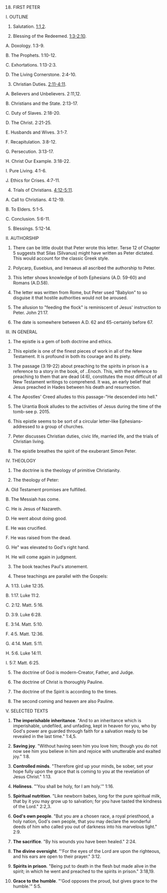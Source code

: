


18. FIRST PETER

I. OUTLINE

1. Salutation. [1:1,2](/en/Bible/1_Peter/1#v1).

2. Blessing of the Redeemed. [1:3-2:10](/en/Bible/1_Peter/1#v3).

A. Doxology. 1:3-9.

B. The Prophets. 1:10-12.

C. Exhortations. 1:13-2:3.

D. The Living Cornerstone. 2:4-10.

3. Christian Duties. [2:11-4:11](/en/Bible/1_Peter/2#v11).

A. Believers and Unbelievers. 2:11,12.

B. Christians and the State. 2:13-17.

C. Duty of Slaves. 2:18-20.

D. The Christ. 2:21-25.

E. Husbands and Wives. 3:1-7.

F. Recapitulation. 3:8-12.

G. Persecution. 3:13-17.

H. Christ Our Example. 3:18-22.

I. Pure Living. 4:1-6.

J. Ethics for Crises. 4:7-11.

4. Trials of Christians. [4:12-5:11](/en/Bible/1_Peter/4#v12).

A. Call to Christians. 4:12-19.

B. To Elders. 5:1-5.

C. Conclusion. 5:6-11.

5. Blessings. 5:12-14.

II. AUTHORSHIP

1. There can be little doubt that Peter wrote this letter. Terse 12 of Chapter 5 suggests that Silas (Silvanus) might have written as Peter dictated. This would account for the classic Greek style.

2. Polycarp, Eusebius, and Irenaeus all ascribed the authorship to Peter.

3. This letter shows knowledge of both Ephesians (A.D. 59-60) and Romans (A.D.58).

4. The letter was written from Rome, but Peter used "Babylon" to so disguise it that hostile authorities would not be aroused.

5. The allusion to "feeding the flock" is reminiscent of Jesus' instruction to Peter. John 21:17.

6. The date is somewhere between A.D. 62 and 65-certainly before 67.

III. IN GENERAL

1. The epistle is a gem of both doctrine and ethics.

2. This epistle is one of the finest pieces of work in all of the New Testament. It is profound in both its courage and its piety.

3. The passage (3:19-22) about preaching to the spirits in prison is a reference to a story in the book, of ..Enoch. This, with the reference to preaching to them that are dead (4:6), constitutes the most difficult of all New Testament writings to comprehend. It was, an early belief that Jesus preached in Hades between his death and resurrection.

4. The Apostles' Creed alludes to this passage-"He descended into hell."

5. The Urantia Book alludes to the activities of Jesus during the time of the tomb-see p. 2015.

6. This epistle seems to be sort of a circular letter-like Ephesians-addressed to a group of churches.

7. Peter discusses Christian duties, civic life, married life, and the trials of Christian living.

8. The epistle breathes the spirit of the exuberant Simon Peter.

IV. THEOLOGY

1. The doctrine is the theology of primitive Christianity.

2. The theology of Peter:

A. Old Testament promises are fulfilled.

B. The Messiah has come.

C. He is Jesus of Nazareth.

D. He went about doing good.

E. He was crucified.

F. He was raised from the dead.

G. He" was elevated to God's right hand.

H. He will come again in judgment.

3. The book teaches Paul's atonement.

4. These teachings are parallel with the Gospels:

A. 1:13. Luke 12:35.

B. 1:17. Luke 11:2.

C. 2:12. Matt. 5:16.

D. 3:9. Luke 6:28.

E. 3:14. Matt. 5:10.

F. 4:5. Matt. 12:36.

G. 4:14. Matt. 5:11.

H. 5:6. Luke 14:11.

I. 5:7. Matt. 6:25.

5. The doctrine of God is modern-Creator, Father, and Judge.

6. The doctrine of Christ is thoroughly Pauline.

7. The doctrine of the Spirit is according to the times.

8. The second coming and heaven are also Pauline.

V. SELECTED TEXTS

1. **The imperishable inheritance**. "And to an inheritance which is imperishable, undefiled, and unfading, kept in heaven for you, who by God's power are guarded through faith for a salvation ready to be revealed in the last time." 1:4,5.

2. **Saving joy**. "Without having seen him you love him; though you do not now see him you believe in him and rejoice with unutterable and exalted joy." 1:8.

3. **Controlled minds**. "Therefore gird up your minds, be sober, set your hope fully upon the grace that is coming to you at the revelation of Jesus Christ." 1:13.

4. **Holiness**. "'You shall be holy, for I am holy.'" 1:16.

5. **Spiritual nutrition**. "Like newborn babes, long for the pure spiritual milk, that by it you may grow up to salvation; for you have tasted the kindness of the Lord." 2:2,3.

6. **God's own people**. "But you are a chosen race, a royal priesthood, a holy nation, God's own people, that you may declare the wonderful deeds of him who called you out of darkness into his marvelous light." 2:9.

7. **The sacrifice**. "By his wounds you have been healed." 2:24.

8. **The divine oversight**. "'For the eyes of the Lord are upon the righteous, and his ears are open to their prayer." 3:12.

9. **Spirits in prison**. "Being put to death in the flesh but made alive in the spirit; in which he went and preached to the spirits in prison." 3:18,19.

10. **Grace to the humble**. "'God opposes the proud, but gives grace to the humble.'" 5:5.